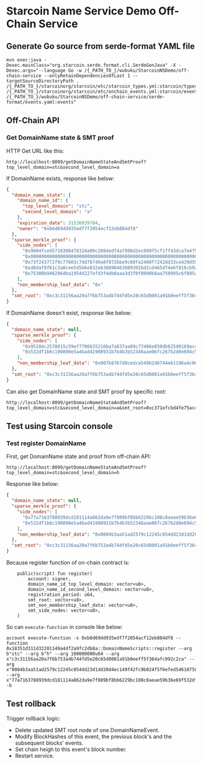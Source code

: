 # Starcoin Name Service Demo Off-Chain Service

## Generate Go source from serde-format YAML file 

```shell
mvn exec:java -Dexec.mainClass="org.starcoin.serde.format.cli.SerdeGenJava" -X -Dexec.args="--language Go -w /{_PATH_TO_}/wubuku/StarcoinNSDemo/off-chain-service --onlyRetainDependenciesOfLast 1 --targetSourceDirectoryPath . /{_PATH_TO_}/starcoinorg/starcoin/etc/starcoin_types.yml:starcoin/types /{_PATH_TO_}/starcoinorg/starcoin/etc/onchain_events.yml:starcoin/events /{_PATH_TO_}/wubuku/StarcoinNSDemo/off-chain-service/serde-format/events.yaml:events"
```

## Off-Chain API

### Get DomainName state & SMT proof

HTTP Get URL like this:

```
http://localhost:8099/getDomainNameStateAndSmtProof?top_level_domain=stc&second_level_domain=a
```

If DomainName exists, response like below:

```json
{
  "domain_name_state": {
    "domain_name_id": {
      "top_level_domain": "stc",
      "second_level_domain": "a"
    },
    "expiration_date": 31536039704,
    "owner": "0xb6d69dd935edf7f2054acf12eb884df8"
  },
  "sparse_merkle_proof": {
    "side_nodes": [
      "0x9804fced5710308478324a09c208dedf4a7980d2ec090f5cf1ff43dca7e4757d",
      "0x0000000000000000000000000000000000000000000000000000000000000000",
      "0x73f243772f9c77603c7dd76740a8f072bbe9c60fa2400f7242dd33ce439d594f",
      "0xd8daf8f61c3a8cee5d5b6e832eb38890463989391bd2cd465d74e6f816cb92d9",
      "0x75300b946296dba1954d227efd3f4db0aaa3d3f0f0990b8aa750995c6f895a5c"
    ],
    "non_membership_leaf_data": "0x"
  },
  "smt_root": "0xc3c31156aa20a7f6b753a4b744fd5e20c65d8001a91b0eeff5f364afc992c2ca"
}
```

If DomainName doesn't exist, response like below:

```json
{
  "domain_name_state": null,
  "sparse_merkle_proof": {
    "side_nodes": [
      "0x95284c2578815c59ef7706635216ba7a837aa09c77406e850db825d0169ac4f4",
      "0x532df1b6c190890e5a4bad41908931b7b4b3b52346aae06fc267b2d0e694c570"
    ],
    "non_membership_leaf_data": "0x007b8767d0cedca549b2d6744e61196a4c00125032c5bcb951955a61e9e5802613f617f900a3259b7c90a648c41f314a64622c4f44b5653b56c327896422d2fe11"
  },
  "smt_root": "0xc3c31156aa20a7f6b753a4b744fd5e20c65d8001a91b0eeff5f364afc992c2ca"
}
```

Can also get DomainName state and SMT proof by specific root:

```
http://localhost:8099/getDomainNameStateAndSmtProof?top_level_domain=stc&second_level_domain=a&smt_root=0xc371efcbd4fe75ac4ec21d74b2368048505304a58d38047bce7a8f935fe35a9d
```

## Test using Starcoin console

### Test register DomainName

First, get DomainName state and proof from off-chain API:

```
http://localhost:8099/getDomainNameStateAndSmtProof?top_level_domain=stc&second_level_domain=h
```

Response like below:

```json
{
  "domain_name_state": null,
  "sparse_merkle_proof": {
    "side_nodes": [
      "0x77a7163788939dcd181114a862da9e7f809bf8bb6229bc108c8aeae59b36e69f",
      "0x532df1b6c190890e5a4bad41908931b7b4b3b52346aae06fc267b2d0e694c570"
    ],
    "non_membership_leaf_data": "0x0004b3aa51ad2579c12245c054dd23d1dd20d4ec149f42fc9b024f5f6efed546107584e94fc2a5f659dbf92d2cf520e06d4fae54bf7ed8b9f94a5ebefdf3f8cdb2"
  },
  "smt_root": "0xc3c31156aa20a7f6b753a4b744fd5e20c65d8001a91b0eeff5f364afc992c2ca"
}
```

Because register function of on-chain contract is: 

```Move
    public(script) fun register(
        account: signer,
        domain_name_id_top_level_domain: vector<u8>,
        domain_name_id_second_level_domain: vector<u8>,
        registration_period: u64,
        smt_root: vector<u8>,
        smt_non_membership_leaf_data: vector<u8>,
        smt_side_nodes: vector<u8>,
    )
```

So can `execute-function` in console like below:

```
account execute-function -s 0xb6d69dd935edf7f2054acf12eb884df8 --function 0x18351d311d32201149a4df2a9fc2db8a::DomainNameScripts::register --arg b"stc" --arg b"h" --arg 100000000u64 --arg x"c3c31156aa20a7f6b753a4b744fd5e20c65d8001a91b0eeff5f364afc992c2ca" --arg x"0004b3aa51ad2579c12245c054dd23d1dd20d4ec149f42fc9b024f5f6efed546107584e94fc2a5f659dbf92d2cf520e06d4fae54bf7ed8b9f94a5ebefdf3f8cdb2" --arg x"77a7163788939dcd181114a862da9e7f809bf8bb6229bc108c8aeae59b36e69f532df1b6c190890e5a4bad41908931b7b4b3b52346aae06fc267b2d0e694c570" -b
```

## Test rollback

Trigger rollback logic:

* Delete updated SMT root node of one DomainNameEvent.
* Modify BlockHashes of this event, the previous block's and the subsequent blocks' events.
* Set chain heigh to this event's block number.
* Restart service.

